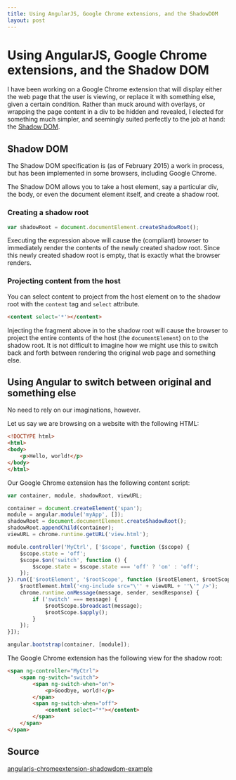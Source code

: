 ```yaml
---
title: Using AngularJS, Google Chrome extensions, and the ShadowDOM
layout: post
---
```


# Using AngularJS, Google Chrome extensions, and the Shadow DOM

I have been working on a Google Chrome extension that will display either
the web page that the user is viewing, or replace it with something else, given
a certain condition. Rather than muck around with overlays, or wrapping the page
content in a div to be hidden and revealed, I elected for something much
simpler, and seemingly suited perfectly to the job at hand: the [Shadow
DOM](http://www.w3.org/TR/shadow-dom/).

## Shadow DOM

The Shadow DOM specification is (as of February 2015) a work in process, but has
been implemented in some browsers, including Google Chrome.

The Shadow DOM allows you to take a host element, say a particular div, the body,
or even the document element itself, and create a shadow root.

### Creating a shadow root

```javascript
var shadowRoot = document.documentElement.createShadowRoot();
```

Executing the expression above will cause the (compliant) browser to immediately
render the contents of the newly created shadow root. Since this newly
created shadow root is empty, that is exactly what the browser renders.

### Projecting content from the host

You can select content to project from the host element on to the shadow root
with the `content` tag and `select` attribute.

```html
<content select='*'></content>
```

Injecting the fragment above in to the shadow root will cause the browser to
project the entire contents of the host (the `documentElement`) on to the
shadow root. It is not difficult to imagine how we might use this to
switch back and forth between rendering the original web page and
something else.

## Using Angular to switch between original and something else

No need to rely on our imaginations, however.

Let us say we are browsing on a website with the following HTML:

```html
<!DOCTYPE html>
<html>
<body>
    <p>Hello, world!</p>
</body>
</html>
```

Our Google Chrome extension has the following content script:

```javascript
var container, module, shadowRoot, viewURL;

container = document.createElement('span');
module = angular.module('myApp', []);
shadowRoot = document.documentElement.createShadowRoot();
shadowRoot.appendChild(container);
viewURL = chrome.runtime.getURL('view.html');

module.controller('MyCtrl', ['$scope', function ($scope) {
    $scope.state = 'off';
    $scope.$on('switch', function () {
        $scope.state = $scope.state === 'off' ? 'on' : 'off';
    });
}).run(['$rootElement', '$rootScope', function ($rootElement, $rootScope) {
    $rootElement.html('<ng-include src="\'' + viewURL + ''\'" />');
    chrome.runtime.onMessage(message, sender, sendResponse) {
        if ('switch' === message) {
            $rootScope.$broadcast(message);
            $rootScope.$apply();
        }
    });
}]);

angular.bootstrap(container, [module]);
```

The Google Chrome extension has the following view for the shadow root:

```html
<span ng-controller="MyCtrl">
    <span ng-switch="switch">
        <span ng-switch-when="on">
            <p>Goodbye, world!</p>
        </span>
        <span ng-switch-when="off">
            <content select="*"></content>
        </span>
    </span>
</span>
```

## Source

[angularjs-chromeextension-shadowdom-example](https://github.com/maxenglander/angularjs-chromeextension-shadowdom-example)
